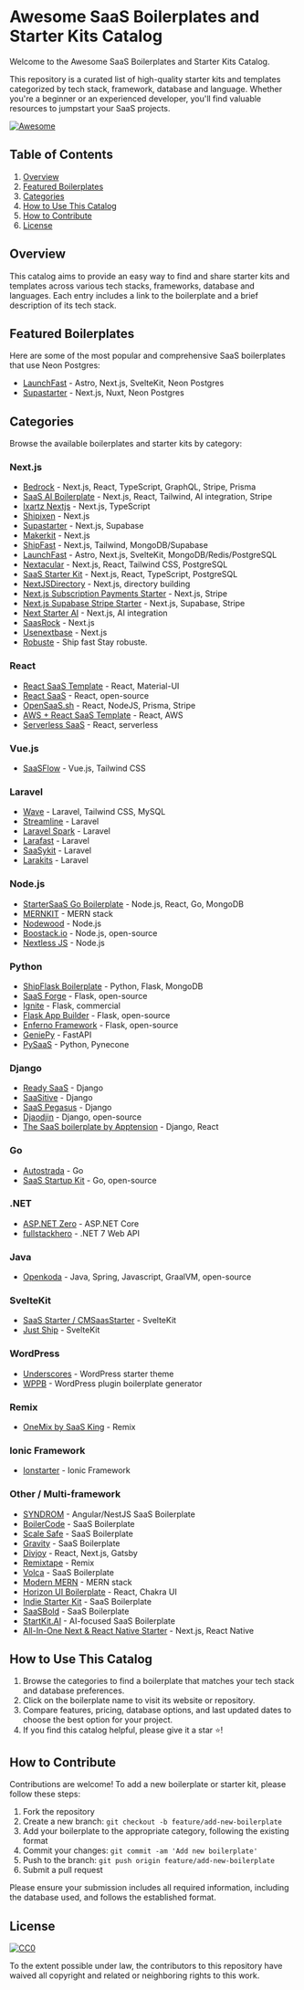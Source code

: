 # Awesome SaaS Boilerplates and Starter Kits Catalog

Welcome to the Awesome SaaS Boilerplates and Starter Kits Catalog.

This repository is a curated list of high-quality starter kits and templates categorized by tech stack, framework, database and language. Whether you're a beginner or an experienced developer, you'll find valuable resources to jumpstart your SaaS projects.

[![Awesome](https://awesome.re/badge.svg)](https://awesome.re)

## Table of Contents
1. [Overview](#overview)
2. [Featured Boilerplates](#featured-boilerplates)
3. [Categories](#categories)
4. [How to Use This Catalog](#how-to-use-this-catalog)
5. [How to Contribute](#how-to-contribute)
6. [License](#license)

## Overview

This catalog aims to provide an easy way to find and share starter kits and templates across various tech stacks, frameworks, database and languages. Each entry includes a link to the boilerplate and a brief description of its tech stack.

## Featured Boilerplates

Here are some of the most popular and comprehensive SaaS boilerplates that use Neon Postgres:

- [LaunchFast](https://www.launchfa.st/) - Astro, Next.js, SvelteKit, Neon Postgres
- [Supastarter](https://supastarter.dev/) - Next.js, Nuxt, Neon Postgres

## Categories

Browse the available boilerplates and starter kits by category:

### Next.js

- [Bedrock](https://bedrock.mxstbr.com) - Next.js, React, TypeScript, GraphQL, Stripe, Prisma
- [SaaS AI Boilerplate](https://www.saasai.dev) - Next.js, React, Tailwind, AI integration, Stripe
- [Ixartz Nextjs](https://github.com/ixartz/Next-js-Boilerplate) - Next.js, TypeScript
- [Shipixen](https://shipixen.com) - Next.js
- [Supastarter](https://supastarter.dev) - Next.js, Supabase
- [Makerkit](https://makerkit.dev) - Next.js
- [ShipFast](https://shipfa.st/) - Next.js, Tailwind, MongoDB/Supabase
- [LaunchFast](https://www.launchfa.st/) - Astro, Next.js, SvelteKit, MongoDB/Redis/PostgreSQL
- [Nextacular](https://nextacular.co/) - Next.js, React, Tailwind CSS, PostgreSQL
- [SaaS Starter Kit](https://github.com/boxyhq/saas-starter-kit) - Next.js, React, TypeScript, PostgreSQL
- [NextJSDirectory](https://nextjsdirectory.com/) - Next.js, directory building
- [Next.js Subscription Payments Starter](https://github.com/vercel/nextjs-subscription-payments) - Next.js, Stripe
- [Next.js Supabase Stripe Starter](https://github.com/KolbySisk/next-supabase-stripe-starter) - Next.js, Supabase, Stripe
- [Next Starter AI](https://nextstarter.ai) - Next.js, AI integration
- [SaasRock](https://saasrock.com) - Next.js
- [Usenextbase](https://usenextbase.com) - Next.js
- [Robuste](https://robuste.dev) - Ship fast Stay robuste.

### React

- [React SaaS Template](https://github.com/dunky11/react-saas-template) - React, Material-UI
- [React SaaS](https://react-saas.com/) - React, open-source
- [OpenSaaS.sh](https://OpenSaaS.sh/) - React, NodeJS, Prisma, Stripe
- [AWS + React SaaS Template](https://github.com/SimonHoiberg/saas-template) - React, AWS
- [Serverless SaaS](https://serverless.page) - React, serverless

### Vue.js

- [SaaSFlow](https://saasflow.io) - Vue.js, Tailwind CSS

### Laravel

- [Wave](https://devdojo.com/wave) - Laravel, Tailwind CSS, MySQL
- [Streamline](https://streamlinelaravel.com) - Laravel
- [Laravel Spark](https://spark.laravel.com) - Laravel
- [Larafast](https://larafast.com) - Laravel
- [SaaSykit](https://saasykit.com/) - Laravel
- [Larakits](https://larakits.com/) - Laravel

### Node.js

- [StarterSaaS Go Boilerplate](https://www.startersaas.com) - Node.js, React, Go, MongoDB
- [MERNKIT](https://mernkit.com/) - MERN stack
- [Nodewood](https://nodewood.com/) - Node.js
- [Boostack.io](https://boostack.io/) - Node.js, open-source
- [Nextless JS](https://nextlessjs.com) - Node.js

### Python

- [ShipFlask Boilerplate](https://shipflask.com) - Python, Flask, MongoDB
- [SaaS Forge](https://www.saasforge.dev/) - Flask, open-source
- [Ignite](https://github.com/sumukh/ignite) - Flask, commercial
- [Flask App Builder](https://github.com/dpgaspar/Flask-AppBuilder) - Flask, open-source
- [Enferno Framework](https://enferno.io/) - Flask, open-source
- [GeniePy](https://geniepy.com/) - FastAPI
- [PySaaS](https://pysaas.io/) - Python, Pynecone

### Django

- [Ready SaaS](https://www.readysaas.app/) - Django
- [SaaSitive](https://saasitive.com) - Django
- [SaaS Pegasus](https://www.saaspegasus.com/) - Django
- [Djaodjin](https://djaodjin.com/) - Django, open-source
- [The SaaS boilerplate by Apptension](https://www.apptension.com/saas-boilerplate) - Django, React

### Go

- [Autostrada](https://autostrada.dev/) - Go
- [SaaS Startup Kit](https://saasstartupkit.com/) - Go, open-source

### .NET

- [ASP.NET Zero](https://aspnetzero.com/) - ASP.NET Core
- [fullstackhero](https://fullstackhero.net/dotnet-webapi-boilerplate/general/getting-started/) - .NET 7 Web API

### Java

- [Openkoda](https://github.com/openkoda/openkoda) - Java, Spring, Javascript, GraalVM, open-source

### SvelteKit

- [SaaS Starter / CMSaasStarter](https://saasstarter.work) - SvelteKit
- [Just Ship](https://justship.today) - SvelteKit

### WordPress

- [Underscores](https://underscores.me/) - WordPress starter theme
- [WPPB](https://wppb.me/) - WordPress plugin boilerplate generator

### Remix

- [OneMix by SaaS King](https://saask.ing) - Remix

### Ionic Framework

- [Ionstarter](https://ionstarter.dev/) - Ionic Framework

### Other / Multi-framework

- [SYNDROM](https://syndrom.io/) - Angular/NestJS SaaS Boilerplate
- [BoilerCode](https://boilercode.co/) - SaaS Boilerplate
- [Scale Safe](https://scalesafe.app/) - SaaS Boilerplate
- [Gravity](https://usegravity.app/) - SaaS Boilerplate
- [Divjoy](https://divjoy.com) - React, Next.js, Gatsby
- [Remixtape](https://remixtape.dev) - Remix
- [Volca](https://volca.io) - SaaS Boilerplate
- [Modern MERN](https://modernmern.com) - MERN stack
- [Horizon UI Boilerplate](https://horizon-ui.com/boilerplate) - React, Chakra UI
- [Indie Starter Kit](https://indie-starter.dev) - SaaS Boilerplate
- [SaaSBold](https://saasbold.com/) - SaaS Boilerplate
- [StartKit.AI](https://startkit.ai) - AI-focused SaaS Boilerplate
- [All-In-One Next & React Native Starter](https://allinonedev.com) - Next.js, React Native

## How to Use This Catalog

1. Browse the categories to find a boilerplate that matches your tech stack and database preferences.
2. Click on the boilerplate name to visit its website or repository.
3. Compare features, pricing, database options, and last updated dates to choose the best option for your project.
4. If you find this catalog helpful, please give it a star ⭐️!

## How to Contribute

Contributions are welcome! To add a new boilerplate or starter kit, please follow these steps:

1. Fork the repository
2. Create a new branch: `git checkout -b feature/add-new-boilerplate`
3. Add your boilerplate to the appropriate category, following the existing format
4. Commit your changes: `git commit -am 'Add new boilerplate'`
5. Push to the branch: `git push origin feature/add-new-boilerplate`
6. Submit a pull request

Please ensure your submission includes all required information, including the database used, and follows the established format.

## License

[![CC0](https://licensebuttons.net/p/zero/1.0/88x31.png)](https://creativecommons.org/publicdomain/zero/1.0/)

To the extent possible under law, the contributors to this repository have waived all copyright and related or neighboring rights to this work.
